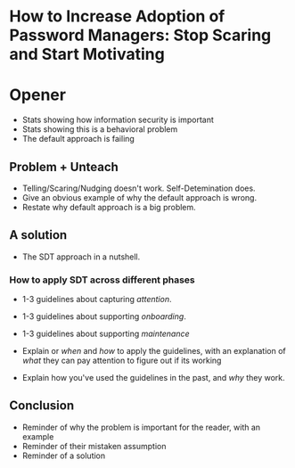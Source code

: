 # How to Increase Adoption of Password Managers: Stop Scaring and Start Motivating

# Opener

- Stats showing how information security is important
- Stats showing this is a behavioral problem
- The default approach is failing

## Problem + Unteach

- Telling/Scaring/Nudging doesn't work. Self-Detemination does.
- Give an obvious example of why the default approach is wrong.
- Restate why default approach is a big problem.

## A solution

- The SDT approach in a nutshell.

### How to apply SDT across different phases
- 1-3 guidelines about capturing *attention*.
- 1-3 guidelines about supporting *onboarding*.
- 1-3 guidelines about supporting *maintenance*

- Explain or *when* and *how* to apply the guidelines, with an explanation of *what* they can pay attention to figure out if its working

- Explain how you've used the guidelines in the past, and *why* they work.

## Conclusion

- Reminder of why the problem is important for the reader, with an example
- Reminder of their mistaken assumption
- Reminder of a solution
